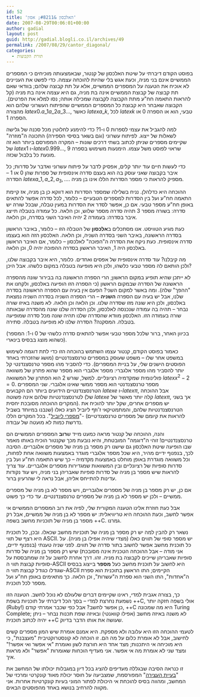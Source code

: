 ```yaml
---
id: 52
title: 'האלכסון &#8211; אסון'
date: 2007-08-29T00:06:01+00:00
author: gadial
layout: post
guid: http://gadial.blogli.co.il/archives/49
permalink: /2007/08/29/cantor_diagonal/
categories:
  - תורת הקבוצות
---
```

בפוסט הקודם דיברתי על שיטת האלכסון של קנטור, שבאמצעותה מוכיחים כי המספרים הממשיים אינם בני מניה, וכעת אגש בלי שהיות להוכחה עצמה. כדי לפשט את העניינים לא אוכיח את הטענה על המספרים הממשיים, אלא על תת קבוצה שלהם; בוודאי שאם תת קבוצה של קבוצת הממשיים אינה בת מניה, גם היא עצמה אינה בת מניה (קל להראות התאמה חח"ע מתת הקבוצה לקבוצה שמכילה אותה; נסו למלא את הפרטים). הקבוצה שאבחר היא קבוצת כל המספרים הממשיים שהפיתוח העשרוני שלהם הוא מהצורה $latex 0.a\_1a\_2a\_3\dots$, כאשר $latex a\_k$, לכל $latex k$ טבעי, הוא או הספרה 0 או הספרה 1.

למה להגביל את עצמי לספרות 0 ו-1? כדי להימנע לחלוטין מכל סכנה של גלישה לשאלות של ייצוג. לפיתוח עשרוני (וגם בשאר בסיסי הספירה) התכונה ה"מוזרה" שקיימים מספרים שניתן לכתוב בשתי דרכים שונות &#8211; המקרה המפורסם ביותר הוא זה של $latex 1$ ו-$latex 0.999\dots$, שראוי לפוסט משל עצמו. הימנעות משימוש בספרה 9 מונעת כל בלבול שכזה.

כדי לעשות חיים עוד יותר קלים, אפסיק לדבר על פיתוח עשרוני ואדבר על סדרות; כל איבר בקבוצה שאני עוסק בה הוא בעצם סדרה אינסופית של ספרות שהן 0 או 1 &#8211; הסדרה $latex a\_1,a\_2,a_3,\dots$. מספיק להראות כי מספר הסדרות הללו אינו בן מניה.

ההוכחה היא כדלהלן. נניח בשלילה שמספר הסדרות הוא דווקא כן בן מניה, אז קיימת התאמה חח"ע ועל בין הסדרות למספרים הטבעיים &#8211; כלומר, לכל סדרה אפשר להתאים באופן חח"ע מספר טבעי. אם כן, אפשר לסדר את הסדרות במעין טבלה, שבכל שורה יש סדרה: בשורה מספר 3 תהיה סדרה מספר שלוש, וכן הלאה. כל עמודה בטבלה תייצג איבר בסדרה: בעמודה 2 יהיה האיבר השני בסדרה, וכן הלאה.

כעת מגיע הטוויסט. אנו מסתכלים ב**אלכסון** של הטבלה הזו &#8211; כלומר, באיבר הראשון בסדרה הראשונה, באיבר השני בסדרה השניה, וכן הלאה. האלכסון הזה הוא בעצמו סדרה אינסופית. כעת ניקח את הסדרה ה"הפוכה" לאלכסון &#8211; כלומר, אם האיבר הראשון באלכסון היה 1, האיבר הראשון בסדרה ההפוכה יהיה 0, וכן הלאה.

מה קיבלנו? עוד סדרה אינסופית של אפסים ואחדים. כלומר, היא איבר בקבוצה שלנו, ולכן הותאם לה מספר טבעי כלשהו, ולכן היא מופיעה בטבלה במקום כלשהו. אבל היכן?

לא ייתכן שהיא תופיע במקום הראשון; הרי הספרה הראשונה בה בבירור שונה מהספרה הראשונה של הסדרה שבמקום הראשון (כי הספרה הזו הופיעה באלכסון, ולקחנו את "ההפך" שלה). ומה באשר למקום השני? הפעם אין בעיה עם הספרה הראשונה בסדרה שלנו, אבל יש בעיה עם הספרה **השניה** &#8211; הרי הספרה השניה בסדרה השניה נמצאת באלכסון, ולכן היא שונה מזו שסדרה שלנו. וכן הלאה וכן הלאה. לא משנה באיזו שורה נבחר &#8211; תהיה בה עמודה שנכנסה לאלכסון, ולכן הסדרה שלנו שונה מהסדרה שבאותה שורה בעמודה הזו. האלכסון מוודא שהסדרה שלנו תהיה שונה מכל סדרה שמופיעה בטבלה. המסקנה? הסדרה שלנו לא מופיעה בטבלה. סתירה.

(בכיוון האחר, ברור שלכל מספר טבעי אפשר להתאים סדרה כלשהי של 0 ו-1: המספר כשהוא מוצג בבסיס בינארי).

כאמור בפוסט הקודם, קנטור עצמו השתמש בהוכחה הזו כדי לתת דוגמה לשימוש במשפט אחר שלו &#8211; משפט שעוסק במספרים טרנסצנדנטיים (מושג שהזכרתי באחד הפוסטים הישנים שלי, על בניית המספרים). כדי להסביר מהו מספר טרנסצנדנטי קל יותר להסביר מהו מספר אלגברי: מספר אלגברי הוא מספר שהוא פתרון של משוואה פולינומית שמקדמיה רציונליים. למשל, שורש 2 הוא הפתרון של המשוואה $latex x^2-2=0$. מספר טרנסצנדנטי הוא מספר ממשי שאינו אלגברי. שני המספרים הטרנסצנדנטיים הידועים ביותר הם הקבועים $latex e$ ו-$latex \pi$, אבל ההוכחה לטרנסצנדנטיות שלהם אינה פשוטה (של $latex e$ קלה יותר מאשר של $latex \pi$, אך בשני המקרים ההוכחה מסובכת יחסית). יש מספרים אחרים, שקל יותר להוכיח את הטרנסצנדנטיות שלהם, והמתמטיקאי ז'וזף ליוביל הציג כאלו (שנבנו במיוחד בשביל להראות את קיומם של מספרים טרנסצנדטיים) -"[מספרי ליוביל](http://en.wikipedia.org/wiki/Liouville_number)". בכל המקרים הללו נדרשת כמות לא מועטה של עבודה.

והנה, ההוכחה של קנטור מראה כמעט מייד ש**רוב** המספרים הממשיים הם טרנסצנדנטיים! זוהי ה"דוגמה" המובטחת, והיא נובעת מכך שקנטור הוכיח באותו מאמר שבו הופיעה שיטת האלכסון גם שישנו רק מספר בן מניה של מספרים אלגבריים. הסיבה לכך, בנפנוף ידיים מהיר, היא שכל מספר אלגברי מוגדר באמצעות משוואה אחת לפחות, וכל משוואה מוגדרת באופן מוחלט באמצעות מקדמיה &#8211; כך שיש התאמה חח"ע ועל בין סדרות סופיות של רציונליים ובין המשוואות שמגדירות מספרים אלגבריים. עוד צריך להראות שיש מספר בן מניה של סדרות סופיות שאבריהן בני מניה, ויש עוד נקודות עדינות להתייחס אליהן, אבל נראה לי שהרעיון ברור.

אם כן, יש רק מספר בן מניה של מספרים אלגבריים, ויש מספר לא בן מניה של מספרים ממשיים &#8211; ולכן יש מספר לא בן מניה של מספרים טרנסצנדנטיים. עד כדי כך פשוט.

אבל כעת חוזרת אלינו הטענה המקורית שלי, לפיה את רוב המספרים הממשיים אי אפשר לחשב, וכעת ההוכחה היא טריוויאלית: יש מספר לא בן מניה של ממשיים, אבל רק מספר בן מניה של תוכניות מחשב בשפה ++C. גמרנו.

נשאר רק להבין למה יש רק מספר בן מניה של תוכניות מחשב שכאלו. ובכן, כל תוכנית היא רצף של תווי ASCII. יש מספר סופי של תווים כאלו (מצדי שיהיה אפילו בן מניה). על כל תוכנית מחשב אפשר לחשוב בתור סדרה של תווים. לפני שניה טענתי (בנפנוף ידיים, אני מודה &#8211; אבל ההוכחה הטכנית אינה מסובכת) שיש רק מספר בן מניה של סדרות סופיות שאבריהן שייכים לקבוצה בת מניה. זהו. דרך אחרת לחשוב על זה שמתבססת על סופיות קבוצת תווי ה-ASCII היא לחשוב על תוכנית מחשב כעל **מספר** בייצוג בבסיס שגודלו כגודל קבוצת תווי ה-ASCII הקיימים; התו הראשון בתוכנית הוא ספרת ה"אחדות", התו השני הוא ספרת ה"עשרות", וכן הלאה. כך מתאימים באופן חח"ע ועל מספר לכל תוכנית.

כך, בצורה אגבית למדי, ראינו שקיימים דברים שלעולם לא נוכל לחשב. הטענה הזו נשמעת נחרצת למדי &#8211; בסך הכל דיברתי על תוכניות בשפת ++C, אולי בשפה חזקה יותר (Ruby!) כן אפשר לחשב? אבל כפי שכבר אמרתי קודם, ++C היא מה שמכונה Turing Complete; לא משנה באיזה מחשב (אפילו קוואנטי) ובאיזה שפת תכנות נבחר &#8211; ניתן יהיה לכתוב תוכנית ++C שעושה את אותו הדבר בדיוק.

לטעמי ההוכחה הזו היא עלובה ולא מספקת. היא אמנם אומרת שיש המון מספרים קשים לחישוב, אבל לא אומרת כלום על מה הם. זו הוכחה לא קונסטרוקטיבית "מעצבנת", כי היא מוכיחה אי היתכנות; מצד אחד היא חורצת לשון ואומרת "אי אפשר ואי אפשר!" ומצד שני לא אומרת מה אי אפשר. אני מעדיף הוכחות שאומרות "אפשר" ולא מראות איך.

זו כנראה הסיבה שבגללה מעדיפים להציג בכל דיון במגבלות יכולתו של המחשב את "[בעיית העצירה](http://he.wikipedia.org/wiki/%D7%91%D7%A2%D7%99%D7%99%D7%AA_%D7%94%D7%A2%D7%A6%D7%99%D7%A8%D7%94)" המפורסמת, שמצביעה על חוסר יכולת מאוד קונקרטי ומרכזי של המחשב, ומהווה בסיס להוכחת אי היכולת לפתור המוני בעיות קונקרטיות אחרות. אני מקווה להרחיב בנושא באחד מהפוסטים הבאים.